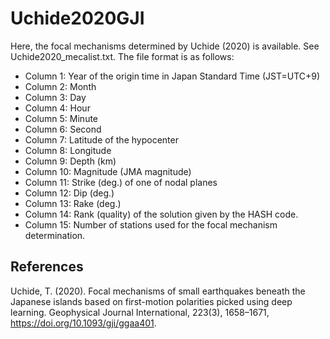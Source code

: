 # Uchide2020GJI
Here, the focal mechanisms determined by Uchide (2020) is available. See Uchide2020_mecalist.txt. The file format is as follows: 
* Column  1: Year of the origin time in Japan Standard Time (JST=UTC+9)
* Column  2: Month
* Column  3: Day
* Column  4: Hour
* Column  5: Minute
* Column  6: Second
* Column  7: Latitude of the hypocenter
* Column  8: Longitude
* Column  9: Depth (km)
* Column 10: Magnitude (JMA magnitude)
* Column 11: Strike (deg.) of one of nodal planes
* Column 12: Dip (deg.)
* Column 13: Rake (deg.)
* Column 14: Rank (quality) of the solution given by the HASH code.
* Column 15: Number of stations used for the focal mechanism determination.

## References
Uchide, T. (2020). Focal mechanisms of small earthquakes beneath the Japanese islands based on first-motion polarities picked using deep learning. Geophysical Journal International, 223(3), 1658–1671, https://doi.org/10.1093/gji/ggaa401.

